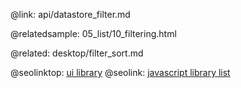 @link: api/datastore_filter.md


@relatedsample:
    05_list/10_filtering.html
    
@related:
    desktop/filter_sort.md

@seolinktop: [ui library](https://webix.com)
@seolink: [javascript library list](https://webix.com/widget/list/)